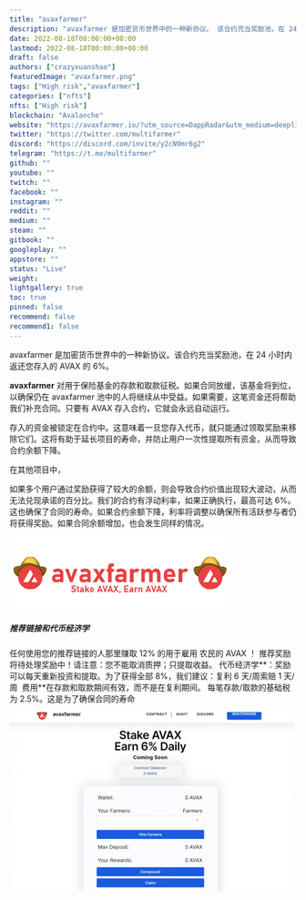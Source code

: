 ```yaml
---
title: "avaxfarmer"
description: "avaxfarmer 是加密货币世界中的一种新协议。 该合约充当奖励池，在 24 小时内返还您存入的 AVAX 的 6%"
date: 2022-08-18T00:00:00+08:00
lastmod: 2022-08-18T00:00:00+08:00
draft: false
authors: ["crazyxuanshao"]
featuredImage: "avaxfarmer.png"
tags: ["High risk","avaxfarmer"]
categories: ["nfts"]
nfts: ["High risk"]
blockchain: "Avalanche"
website: "https://avaxfarmer.io/?utm_source=DappRadar&utm_medium=deeplink&utm_campaign=visit-website"
twitter: "https://twitter.com/multifarmer"
discord: "https://discord.com/invite/y2cN9mr6g2"
telegram: "https://t.me/multifarmer"
github: ""
youtube: ""
twitch: ""
facebook: ""
instagram: ""
reddit: ""
medium: ""
steam: ""
gitbook: ""
googleplay: ""
appstore: ""
status: "Live"
weight: 
lightgallery: true
toc: true
pinned: false
recommend: false
recommend1: false
---
```


<p>avaxfarmer 是加密货币世界中的一种新协议。该合约充当奖励池，在 24 小时内返还您存入的 AVAX 的 6%。</p>
<p><strong>avaxfarmer</strong> 对用于保险基金的存款和取款征税。如果合同放缓，该基金将到位，以确保仍在 avaxfarmer 池中的人将继续从中受益。如果需要，这笔资金还将帮助我们补充合同。只要有 AVAX 存入合约，它就会永远自动运行。</p>
<p>存入的资金被锁定在合约中。这意味着一旦您存入代币，就只能通过领取奖励来移除它们。这将有助于延长项目的寿命，并防止用户一次性提取所有资金，从而导致合约余额下降。</p>
<p>在其他项目中，</p>
<p>如果多个用户通过奖励获得了较大的余额，则会导致合约价值出现较大波动，从而无法兑现承诺的百分比。我们的合约有浮动利率，如果正确执行，最高可达 6%。这也确保了合同的寿命。如果合约余额下降，利率将调整以确保所有活跃参与者仍将获得奖励。如果合同余额增加，也会发生同样的情况。</p>

![nigg](nigg.png)



##### 推荐链接和代币经济学

任何使用您的推荐链接的人那里赚取 12% 的用于雇用
农民的 AVAX
！‍ 推荐奖励
将待处理奖励中！请注意：您不能取消质押；只提取收益。‍ 代币经济学**：奖励可以每天重新投资和提取。为了获得全部 8%，我们建议：复利 6 天/周索赔 1 天/周‍ ‍ 费用**在存款和取款期间有效，而不是在复利期间。‍ 每笔存款/取款的基础税为 2.5%。这是为了确保合同的寿命

![ndign](ndign.png)